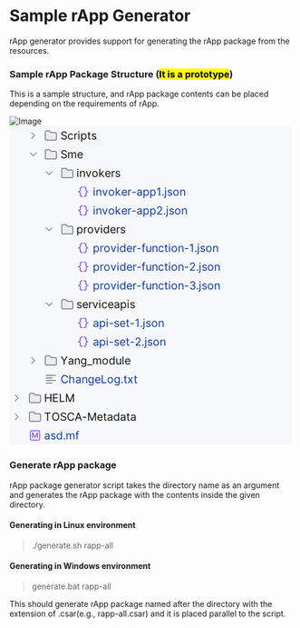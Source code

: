 # Sample rApp Generator
rApp generator provides support for generating the rApp package from the resources.

### Sample rApp Package Structure (<mark>**It is a prototype**</mark>)

This is a sample structure, and rApp package contents can be placed depending on the requirements of rApp.

![Image](../docs/images/rApp-package-1.png "Rapp package")
![Image](../docs/images/rApp-package-2.png "Rapp package")

### Generate rApp package

rApp package generator script takes the directory name as an argument and generates the rApp package with the contents inside the given directory.

#### Generating in Linux environment

> ./generate.sh rapp-all


#### Generating in Windows environment

> generate.bat rapp-all


This should generate rApp package named after the directory with the extension of .csar(e.g., rapp-all.csar) and it is placed parallel to the script.


